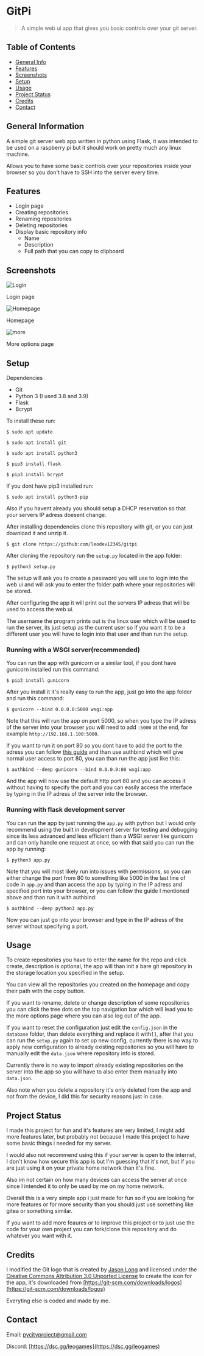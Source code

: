 # GitPi
> A simple web ui app that gives you basic controls over your git server.

## Table of Contents
* [General Info](#general-information)
* [Features](#features)
* [Screenshots](#screenshots)
* [Setup](#setup)
* [Usage](#usage)
* [Project Status](#project-status)
* [Credits](#credits)
* [Contact](#contact)


## General Information
A simple git server web app written in python using Flask, it was intended to be used on a raspberry pi but it should work on pretty much any linux machine.

Allows you to have some basic controls over your repositories inside your browser so you don't have to SSH into the server every time.

## Features

- Login page
- Creating repositories 
- Renaming repositories 
- Deleting repositories 
- Display basic repository info
   - Name 
   - Description
   - Full path that you can copy to clipboard


## Screenshots
![Login](./screenshots/login_page.png)

Login page

![Homepage](./screenshots/homepage.png)

Homepage

![more](./screenshots/more_options.png)

More options page
## Setup
Dependencies
- Git
- Python 3 (I used 3.8 and 3.9)
- Flask 
- Bcrypt

To install these run:

`$ sudo apt update`

`$ sudo apt install git`

`$ sudo apt install python3`

`$ pip3 install flask`

`$ pip3 install bcrypt`

If you dont have pip3 installed run:

`$ sudo apt install python3-pip`

Also if you havent already you should setup a DHCP reservation so that your servers IP adress doesent change.

After installing dependencies clone this repository with git, or you can just download it and unzip it.

`$ git clone https://github:com/leodev12345/gitpi`

After cloning the repository run the `setup.py` located in the app folder:

`$ python3 setup.py`

The setup will ask you to create a password you will use to login into the web ui and will ask you to enter the folder path where your repositories will be stored.

After configuring the app it will print out the servers IP adress that will be used to access the web ui.

The username the program prints out is the linux user which will be used to run the server, its just setup as the current user so if you want it to be a different user you will have to login into that user and than run the setup.

### Running with a WSGI server(recommended)

You can run the app with gunicorn or a similar tool, if you dont have gunicorn installed run this command:

`$ pip3 install gunicorn`

After you install it it's really easy to run the app, just go into the app folder and run this command:

`$ gunicorn --bind 0.0.0.0:5000 wsgi:app`

Note that this will run the app on port 5000, so when you type the IP adress of the server into your browser you will need to add `:5000` at the end, for example `http://192.168.1.100:5000`.

If you want to run it on port 80 so you dont have to add the port to the adress you can follow [this guide](https://gist.github.com/justinmklam/f13bb53be9bb15ec182b4877c9e9958d) and than use authbind which will give normal user access to port 80, you can than run the app just like this:

`$ authbind --deep gunicorn --bind 0.0.0.0:80 wsgi:app`

And the app will now use the default http port 80 and you can access it without having to specify the port and you can easily access the interface by typing in the IP adress of the server into the browser.

### Running with flask development server

You can run the app by just running the `app.py` with python but I would only recommend using the built in development server for testing and debugging since its less advanced and less efficient than a WSGI server like gunicorn and can only handle one request at once, so with that said you can run the app by running:

`$ python3 app.py`

Note that you will most likely run into issues with permissions, so you can either change the port from 80 to something like 5000 in the last line of code in `app.py` and than access the app by typing in the IP adress and specified port into your browser, or you can follow the guide I mentioned above and than run it with authbind:

`$ authbind --deep python3 app.py`

Now you can just go into your browser and type in the IP adress of the server without specifying a port.
## Usage
To create repositories you have to enter the name for the repo and click create, description is optional, the app will than init a bare git repository in the storage location you specified in the setup.

You can view all the repositories you created on the homepage and copy their path with the copy button.

If you want to rename, delete or change description of some repositories you can click the tree dots on the top navigation bar which will lead you to the more options page where you can also log out of the app.

If you want to reset the configuration just edit the `config.json` in the `database` folder, than delete everything and replace it with`[]`, after that you can run the `setup.py` again to set up new config, currently there is no way to apply new configuration to already existing repositories so you will have to manually edit the `data.json` where repository info is stored.

Currently there is no way to import already existing repositories on the server into the app so you will have to also enter them manually into `data.json`.

Also note when you delete a repository it's only deleted from the app and not from the device, I did this for security reasons just in case.
## Project Status
I made this project for fun and it's features are very limited, I might add more features later, but probably not because I made this project to have some basic things i needed for my server.

I would also not recommend using this if your server is open to the internet, I don't know how secure this app is but I'm guessing that it's not, but if you are just using it on your private home network than it's fine.

Also im not certain on how many devices can access the server at once since I intended it to only be used by me on my home network.

Overall this is a very simple app i just made for fun so if you are looking for more features or for more security than you should just use something like gitea or something similar.

If you want to add more feaures or to improve this project or to just use the code for your own project you can fork/clone this repository and do whatever you want with it.

## Credits
I modified the Git logo that is created by [Jason Long](https://twitter.com/jasonlong) and licensed under the [Creative Commons Attribution 3.0 Unported License](https://creativecommons.org/licenses/by/3.0/) to create the icon for the app, it's downloaded from [https://git-scm.com/downloads/logos](https://git-scm.com/downloads/logos) 

Everyting else is coded and made by me. 
## Contact
Email: [pycityproject@gmail.com](mailto:pycityproject@gmail.com)

Discord: [https://dsc.gg/leogames](https://dsc.gg/leogames)




